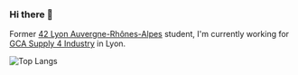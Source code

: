 ### Hi there 👋

Former <a href="https://42lyon.fr/" target="_BLANK">42 Lyon Auvergne-Rhônes-Alpes</a> student, I'm currently working for <a href="https://www.charlesandre.com/en/our-businesses/industrial-logistics" target="_BLANK">GCA Supply 4 Industry</a> in Lyon.

![Top Langs](https://github-readme-stats.vercel.app/api/top-langs/?username=llecoq&layout=compact&theme=tokyonight)

<!--
**llecoq/llecoq** is a ✨ _special_ ✨ repository because its `README.md` (this file) appears on your GitHub profile.

Here are some ideas to get you started:

- 🔭 I’m currently working on ...
- 🌱 I’m currently learning ...
- 👯 I’m looking to collaborate on ...
- 🤔 I’m looking for help with ...
- 💬 Ask me about ...
- 📫 How to reach me: ...
- 😄 Pronouns: ...
- ⚡ Fun fact: ...
-->
